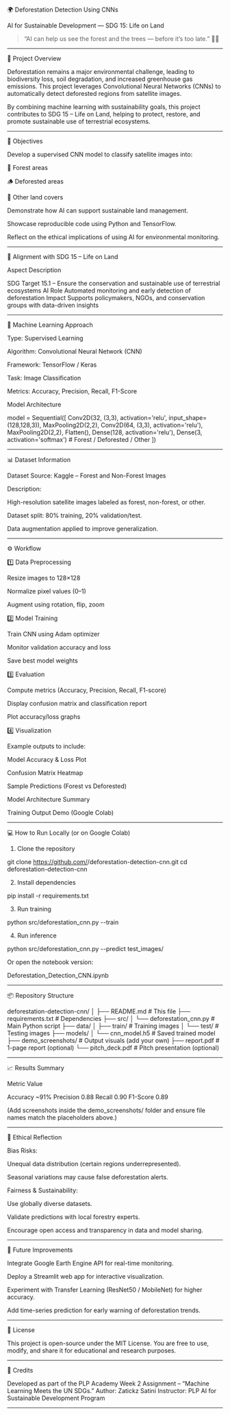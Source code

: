 🌍 Deforestation Detection Using CNNs

AI for Sustainable Development — SDG 15: Life on Land

> “AI can help us see the forest and the trees — before it’s too late.” 🌳🤖




---

📘 Project Overview

Deforestation remains a major environmental challenge, leading to biodiversity loss, soil degradation, and increased greenhouse gas emissions. This project leverages Convolutional Neural Networks (CNNs) to automatically detect deforested regions from satellite images.

By combining machine learning with sustainability goals, this project contributes to SDG 15 – Life on Land, helping to protect, restore, and promote sustainable use of terrestrial ecosystems.


---

🎯 Objectives

Develop a supervised CNN model to classify satellite images into:

🌲 Forest areas

🪵 Deforested areas

🌾 Other land covers


Demonstrate how AI can support sustainable land management.

Showcase reproducible code using Python and TensorFlow.

Reflect on the ethical implications of using AI for environmental monitoring.



---

🌱 Alignment with SDG 15 – Life on Land

Aspect	Description

SDG Target	15.1 – Ensure the conservation and sustainable use of terrestrial ecosystems
AI Role	Automated monitoring and early detection of deforestation
Impact	Supports policymakers, NGOs, and conservation groups with data-driven insights



---

🧠 Machine Learning Approach

Type: Supervised Learning

Algorithm: Convolutional Neural Network (CNN)

Framework: TensorFlow / Keras

Task: Image Classification

Metrics: Accuracy, Precision, Recall, F1-Score


Model Architecture

model = Sequential([
    Conv2D(32, (3,3), activation='relu', input_shape=(128,128,3)),
    MaxPooling2D(2,2),
    Conv2D(64, (3,3), activation='relu'),
    MaxPooling2D(2,2),
    Flatten(),
    Dense(128, activation='relu'),
    Dense(3, activation='softmax')  # Forest / Deforested / Other
])


---

📊 Dataset Information

Dataset Source:
Kaggle – Forest and Non-Forest Images

Description:

High-resolution satellite images labeled as forest, non-forest, or other.

Dataset split: 80% training, 20% validation/test.

Data augmentation applied to improve generalization.



---

⚙️ Workflow

1️⃣ Data Preprocessing

Resize images to 128×128

Normalize pixel values (0–1)

Augment using rotation, flip, zoom


2️⃣ Model Training

Train CNN using Adam optimizer

Monitor validation accuracy and loss

Save best model weights


3️⃣ Evaluation

Compute metrics (Accuracy, Precision, Recall, F1-score)

Display confusion matrix and classification report

Plot accuracy/loss graphs


4️⃣ Visualization

Example outputs to include:

Model Accuracy & Loss Plot



Confusion Matrix Heatmap



Sample Predictions (Forest vs Deforested)



Model Architecture Summary



Training Output Demo (Google Colab)




---

💻 How to Run Locally (or on Google Colab)

1. Clone the repository

git clone https://github.com/<your-username>/deforestation-detection-cnn.git
cd deforestation-detection-cnn

2. Install dependencies

pip install -r requirements.txt

3. Run training

python src/deforestation_cnn.py --train

4. Run inference

python src/deforestation_cnn.py --predict test_images/

Or open the notebook version:

Deforestation_Detection_CNN.ipynb


---

📦 Repository Structure

deforestation-detection-cnn/
│
├── README.md                    # This file
├── requirements.txt              # Dependencies
├── src/
│   └── deforestation_cnn.py      # Main Python script
├── data/
│   ├── train/                    # Training images
│   └── test/                     # Testing images
├── models/
│   └── cnn_model.h5              # Saved trained model
├── demo_screenshots/             # Output visuals (add your own)
├── report.pdf                    # 1-page report (optional)
└── pitch_deck.pdf                # Pitch presentation (optional)


---

📈 Results Summary

Metric	Value

Accuracy	~91%
Precision	0.88
Recall	0.90
F1-Score	0.89


(Add screenshots inside the demo_screenshots/ folder and ensure file names match the placeholders above.)


---

🧩 Ethical Reflection

Bias Risks:

Unequal data distribution (certain regions underrepresented).

Seasonal variations may cause false deforestation alerts.


Fairness & Sustainability:

Use globally diverse datasets.

Validate predictions with local forestry experts.

Encourage open access and transparency in data and model sharing.



---

🚀 Future Improvements

Integrate Google Earth Engine API for real-time monitoring.

Deploy a Streamlit web app for interactive visualization.

Experiment with Transfer Learning (ResNet50 / MobileNet) for higher accuracy.

Add time-series prediction for early warning of deforestation trends.



---

🪪 License

This project is open-source under the MIT License.
You are free to use, modify, and share it for educational and research purposes.


---

🧾 Credits

Developed as part of the PLP Academy Week 2 Assignment – “Machine Learning Meets the UN SDGs.”
Author: Zatickz Satini
Instructor: PLP AI for Sustainable Development Program


---



